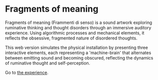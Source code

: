# Fragments of meaning

Fragments of meaning (Frammenti di senso) is a sound artwork exploring ruminative thinking and thought disorders through an immersive auditory experience. Using algorithmic processes and mechanical elements, it reflects the obsessive, fragmented nature of disordered thoughts.

This web version simulates the physical installation by presenting three interactive elements, each representing a 'machine-brain' that alternates between emitting sound and becoming obscured, reflecting the dynamics of ruminative thought and self-perception.

Go to [the experience](https://freccialata.github.io/frammenti-senso-web).
